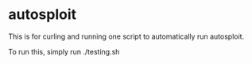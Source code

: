 # autosploit
This is for curling and running one script to automatically run autosploit.  

To run this, simply run ./testing.sh